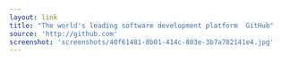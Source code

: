 ```yaml
---
layout: link
title: "The world's leading software development platform  GitHub"
source: 'http://github.com'
screenshot: 'screenshots/40f61481-8b01-414c-803e-3b7a702141e4.jpg'
---
```


